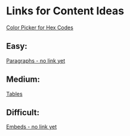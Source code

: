# Links for Content Ideas
[Color Picker for Hex Codes](https://www.w3schools.com/colors/colors_picker.asp)<br/>
## Easy:<br/>
[Paragraphs - no link yet](link)
## Medium:<br/>
[Tables](https://www.w3schools.com/tags/tag_table.asp)<br/>
## Difficult:
[Embeds - no link yet](link)

